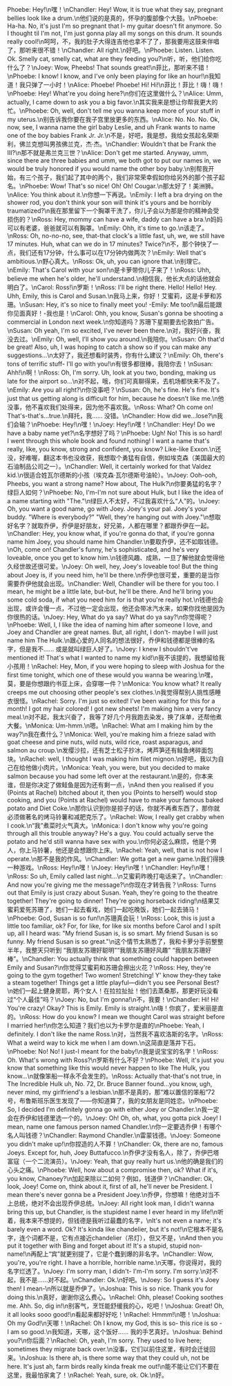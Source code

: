 Phoebe: Hey!\n嘿！\nChandler: Hey! Wow, it is true what they say, pregnant bellies look like a drum.\n他们说的是真的，怀孕的腹部像个大鼓。\nPhoebe: Ha-ha. No, it's just I'm so pregnant that I- my guitar doesn't fit anymore. So I thought til I'm not, I'm just gonna play all my songs on this drum. It sounds really cool!\n呵呵，不，我的肚子大得连吉他也拿不了了，那我要用这鼓来伴唱了，那听来很不错！\nChandler: All right.\n好吧。\nPhoebe: Listen. Listen. Ok. Smelly cat, smelly cat, what are they feeding you?\n听，听，他们给你吃什么了？\nJoey: Wow, Pheebs! That sounds great!\n菲比，那听来不错！\nPhoebe: I know! I know, and I've only been playing for like an hour!\n我知道！我只弹了一小时！\nAlice: Phoebe! Phoebe! Hi! Hi!\n菲比！菲比！嗨！嗨！\nPhoebe: Hey! What're you doing here?\n你们在这里做什么？\nAlice: Umm, actually, I came down to ask you a big favor.\n其实我来是想让你帮我更大的忙。\nPhoebe: Oh, well, don't tell me you wanna keep more of your stuff in my uterus.\n别告诉我你要在我子宫里放更多的东西。\nAlice: No. No. No. Ok, now, see, I wanna name the girl baby Leslie, and uh Frank wants to name one of the boy babies Frank Jr. Jr.\n不是，好吧，我是想，我给女孩起名荣斯利，佛兰克想叫男孩佛兰克，杰·杰。\nChandler: Wouldn't that be Frank the III?\n那不就是弗兰克三世？\nAlice: Don't get me started. Anyway, umm, since there are three babies and umm, we both got to put our names in, we would be truly honored if you would name the other boy baby.\n别帮我开始，有三个孩子，我们起了其中的两个，我们非常荣幸假如你给另外的那个孩子起名。\nPhoebe: Wow! That's so nice! Oh! Oh! Cougar.\n那太好了！美洲狮。\nAlice: You think about it.\n你想一下再说。\nEmily: I left a bra drying on the shower rod, you don't think your son will think it's yours and be horribly traumatized?\n我在那里留下一个胸罩干洗了，你儿子会以为那是你的精神会受损伤的？\nRoss: Hey, mommy can have a wife, daddy can have a bra.\n妈妈可以有老婆，爸爸就可以有胸罩。\nEmily: Ohh, it's time to go.\n该走了。\nRoss: Oh, no-no-no, see, that-that clock's a little fast, uh, we, we still have 17 minutes. Huh, what can we do in 17 minutes? Twice?\n不，那个钟快了一点，我们还有17分钟，什么事可以在17分钟内做两次？\nEmily: Well that's ambitious.\n野心真大。\nRoss: Ok, uh, you can ignore that.\n别理它。\nEmily: That's Carol with your son!\n是卡萝带你儿子来了！\nRoss: Uhh, believe me when he's older, he'll understand.\n相信我，他长大点的话他就会明白了。\nCarol: Ross!\n罗斯！\nRoss: I'll be right there. Hello! Hello! Hey. Uhh, Emily, this is Carol and Susan.\n我马上来，你好！艾蜜莉，这是卡萝和苏珊。\nSusan: Hey, it's so nice to finally meet you! -Emily: Me too!\n最后能跟你见面真好！-我也是！\nCarol: Ohh, you know, Susan's gonna be shooting a commercial in London next week.\n你知道吗？苏珊下星期要去伦敦拍广告。\nSusan: Oh yeah, I'm so excited, I've never been there.\n对，我好兴奋，我没去过。\nEmily: Oh, well, I'll show you around.\n我陪你。\nSusan: Oh that'd be great! Also, uh, I was hoping to catch a show so if you can make any suggestions...\n太好了，我还想看时装秀，你有什么建议？\nEmily: Oh, there's tons of terrific stuff- I'll go with you!\n有很多都很棒，我陪你去！\nSusan: Ahh!\n啊！\nRoss: Oh, I'm sorry. Uh, look at you two, bonding, making us late for the airport so...\n对不起，哦，你们可真聊得来，去机场都快来不及了。\nEmily: Are you all right?\n你没事吧？\nSusan: Oh, he's fine. He's fine. It's just that us getting along is difficult for him, because he doesn't like me.\n他没事，他不喜欢我们处得来，因为他不喜欢我。\nRoss: What? Oh come on! That's-that's...true.\n拜托，我...... 没错。\nChandler: How did we...lose?\n我们会输？\nPhoebe: Hey!\n嘿！\nJoey: Hey!\n嘿！\nChandler: Hey! Do we have a baby name yet?\n名字想好了吗？\nPhoebe: Ugh! No! This is so hard! I went through this whole book and found nothing! I want a name that's really, like, you know, strong and confident, you know? Like-like Exxon.\n还没，好难喔，翻这本书也没收获，我想取个勇猛有自信，例如埃克森（美国最大的石油制品公司之一）。\nChandler: Well, it certainly worked for that Valdez kid.\n很适合姓瓦尔德斯的小孩（埃克森·瓦尔德斯号油轮）。\nJoey: Ooh-ooh, Pheebs, you want a strong name? How about, The Hulk?\n你要勇猛的名字？绿巨人如何？\nPhoebe: No, I'm-I'm not sure about Hulk, but I like the idea of a name starting with "The."\n绿巨人不太好，不过我喜欢什么“人”的。\nJoey: Oh, you want a good name, go with Joey. Joey's your pal. Joey's your buddy. "Where is everybody?" "Well, they're hanging out with Joey."\n想取好名字？就取乔伊，乔伊是好朋友，好兄弟，人都在哪里？都跟乔伊在一起。\nChandler: Hey, you know what, if you're gonna do that, if you're gonna name him Joey, you should name him Chandler.\n要取乔伊，还不如取钱德。\nOh, come on! Chandler's funny, he's sophisticated, and he's very loveable, once you get to know him.\n钱德风趣、成熟，一旦了解他就会觉得他久经世故还很可爱。\nJoey: Oh well, hey, Joey's loveable too! But the thing about Joey is, if you need him, he'll be there.\n乔伊也很可爱，重要的是当你需要乔伊他就会出现。\nChandler: Well, Chandler will be there for you too. I mean, he might be a little late, but-but, he'll be there. And he'll bring you some cold soda, if what you need him for is that you're really hot.\n钱德也会出现，或许会慢一点，不过他一定会出现，他还会带冰汽水来，如果你找他是因为你很热的话。\nJoey: Hey, What do ya say? What do ya say?\n你觉得呢？\nPhoebe: Well, I, I like the idea of naming him after someone I love, and Joey and Chandler are great names. But, all right, I don't- maybe I will just name him The Hulk.\n跟心爱的人同名的想法很好，乔伊和钱德都是很棒的名字，但是我不...... 或是就叫绿巨人好了。\nJoey: I knew I shouldn't've mentioned it! That's what I wanted to name my kid!\n我不该提的，我想留给我小孩用！\nRachel: Hey, Mon, if you were hoping to sleep with Joshua for the first time tonight, which one of these would you wanna be wearing.\n嘿，莫，要是你想跟约书亚上床，会穿哪一件？\nMonica: You know what? It really creeps me out choosing other people's sex clothes.\n我觉得帮别人挑性感睡衣很怪。\nRachel: Sorry. I'm just so exited! I've been waiting for this for a month! I got my hair colored! I got new sheets! I'm making him a very fancy meal.\n对不起，我太兴奋了，我等了好几个月我跑去染发，换了床单，还帮他煮大餐。\nMonica: Um-hmm.\n嗯。\nRachel: What am I making him by the way?\n我在煮什么？\nMonica: Well, you're making him a frieze salad with goat cheese and pine nuts, wild nuts, wild rice, roast asparagus, and salmon au croup.\n发缨沙拉，还有芝士松子抄冰，烤芦笋还有鲑鱼烤碎面包块。\nRachel: well, I thought I was making him filet mignon.\n好吧，我以为自己在给他做小肉片。\nMonica: Yeah, you were, but you decided to make salmon because you had some left over at the restaurant.\n是的，你本来谁，但是你决定了做鲑鱼是因为还有剩一点，\nAnd then you realised if you (Points at Rachel) bitched about it, then you (Points to herself) would stop cooking, and you (Points at Rachel) would have to make your famous baked potato and Diet Coke.\n那你认识到你是掠子的话，你就不再煮东西了，那你就必须做著名的烤马铃薯和减肥克乐了。\nRachel: Wow, I really get crabby when I cook.\n“我”煮菜时火气真大。\nMonica: I don't know why you're going through all this trouble anyway? He's a guy. You could actually serve the potato and he'd still wanna have sex with you.\n你何必这么麻烦，他是个男人，你上马铃薯，他还是会想跟你上床。\nRachel: Yeah, well, that is not how I operate.\n那不是我的作风。\nChandler: We gotta get a new game.\n我们得换一种游戏。\nRoss: Hey!\n嘿！\nJoey: Hey!\n嘿！\nChandler: Hey!\n嘿！\nRoss: So uh, Emily called last night...\n艾蜜莉昨晚打电话来了。\nChandler: And now you're giving me the message?\n你现在才转告我？\nRoss: Turns out that Emily is just crazy about Susan. Yeah, they're going to the theatre together! They're going to dinner! They're going horseback riding!\n结果艾蜜莉爱死苏珊了，她们一起去看戏，她们一起吃晚饭，她们一起去骑马！\nPhoebe: God, Susan is so fun!\n苏珊真会玩！\nRoss: Look, this is just a little too familiar, ok? For, for like, for like six months before Carol and I spilt up, all I heard was: "My friend Susan is, is so smart. My friend Susan is so funny. My friend Susan is so great."\n这个情节太熟悉了，我和卡萝分手前整整半年，我整天只听到 “我朋友苏珊好聪明”“我朋友苏珊好风趣” “我朋友苏珊好棒”。\nChandler: You actually think that something could happen between Emily and Susan?\n你觉得艾蜜莉和苏珊会擦出火花？\nRoss: Hey, they're going to the gym together! Two women! Stretching! Y' know they-they take a steam together! Things get a little playful—didn't you see Personal Best?\n她们一起上健身房耶，两个女人！在拉拉扯扯！他们去蒸桑那，那更好玩没看过“个人最佳”吗？\nJoey: No, but I'm gonna!\n不，我要！\nChandler: Hi! Hi! You're crazy! Okay? This is Emily. Emily is straight.\n嗨！你疯了，爱米丽是直的。\nRoss: How do you know? I mean we thought Carol was straight before I married her!\n你怎么知道？我们也以为卡罗尔是直的\nPhoebe: Yeah, I definitely. I don't like the name Ross.\n对，当然我不喜欢洛斯的名字。\nRoss: What a weird way to kick me when I am down.\n这简直是落井下石。\nPhoebe: No! No! I just-I meant for the baby!\n我是说宝宝的名字！\nRoss: Oh. What's wrong with Ross?\n罗斯有什么不好？\nPhoebe: Well, it's just you know that something like this would never happen to like The Hulk, you know...\n就像笨船一样永不会发生的。\nRoss: Actually that-that's not true, in The Incredible Hulk uh, No. 72, Dr. Bruce Banner found...you know, ugh, never mind, my girlfriend's a lesbian.\n那不是真的，那“难以置信的笨船”72号，布鲁斯班乐医生发现了——你知道算了，我的女朋友是同姓恋。\nPhoebe: So, I decided I'm definitely gonna go with either Joey or Chandler.\n我一定会在乔伊和钱德里选一个的。\nJoey: Oh! Oh, oh, what, you gotta pick Joey! I mean, name one famous person named Chandler.\n你一定要选乔伊！有哪个名人叫钱德？\nChandler: Raymond Chandler.\n雷蒙钱德。\nJoey: Someone you didn't make up!\n你捏造的人不算！\nChandler: Ok, there are no, famous Joeys. Except for, huh, Joey Buttafucco.\n乔伊才没有名人，除了，乔伊巴塔富寇（一个二流演员）。\nJoey: Yeah, that guy really hurt us.\n他的确是我们的心头之痛。\nPhoebe: Well, how about a compromise then, ok? What if it's, you know, Chanoey?\n加起来除以二如何？例如，钱道伊？\nChandler: Ok, look, Joey! Come on, think about it, first of all, he'll never be President. I mean there's never gonna be a President Joey.\n乔伊，你想嘛！他绝对当不上总统，绝对不会出现乔伊总统。\nJoey: All right look man, I didn't wanna bring this up, but Chandler, is the stupidest name I ever heard in my life!\n听着，我本来不想提的，但钱德是我听过最蠢的名字，\nIt's not even a name; it's barely even a word. Ok? It's kinda like chandelier, but it's not!\n它根本不是名字，连个词都不是，它有点接近chandelier（吊灯），但又不是，\nAnd then you put it together with Bing and forget about it! It's a stupid, stupid non-name!\n再配上“宾”就更别提了，它是个蠢到爆的非名字。\nChandler: Wow, you're, you're right. I have a horrible, horrible name.\n天哪，你说得对，我的名字烂透了。\nJoey: I'm sorry man, I didn't- I'm-I'm sorry. I'm sorry.\n对不起，我不是......对不起。\nChandler: Ok.\n好吧。\nJoey: So I guess it's Joey then! I mean-\n所以就是乔伊了。\nJoshua: This is so nice. Thank you for doing this.\n真好，谢谢你这么费心。\nRachel: Ohh, please! Cooking soothes me. Ahh. So, dig in!\n别客气，烹饪能舒缓我的心，吃吧！\nJoshua: Great! Oh, it all looks sooo good!\n看起来都好好吃！\nRachel: Hmmm!\n嗯！\nJoshua: Oh my God!\n天哪！\nRachel: Oh I know, my God, this is so- this rice is so - I am so good.\n我知道，天哪，这个饭好...... 我的手艺真好。\nJoshua: Behind you?\n你后面？\nRachel: Oh, yeah, I'm sorry. They used to live here; sometimes they migrate back over.\n没事，它们以前住这里，有时会迁徙回来。\nJoshua: Is there ah, is there some way that they could uh, not be here. It's just ah, farm birds really kinda freak me out!\n能不能让它们不要在这里，我最怕家禽了！\nRachel: Yeah, sure, ok. Ok.\n好。
        